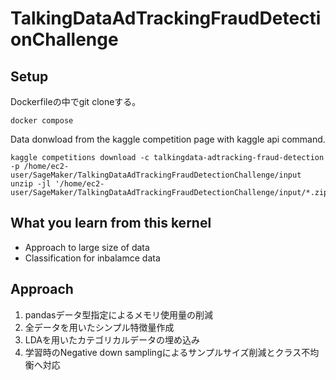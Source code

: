 # TalkingDataAdTrackingFraudDetectionChallenge
## Setup
Dockerfileの中でgit cloneする。
```
docker compose
```
Data donwload from the kaggle competition page with kaggle api command.
```
kaggle competitions download -c talkingdata-adtracking-fraud-detection -p /home/ec2-user/SageMaker/TalkingDataAdTrackingFraudDetectionChallenge/input
unzip -jl '/home/ec2-user/SageMaker/TalkingDataAdTrackingFraudDetectionChallenge/input/*.zip' 
```

## What you learn from this kernel
- Approach to large size of data
- Classification for inbalamce data

## Approach 
1. pandasデータ型指定によるメモリ使用量の削減 
2. 全データを用いたシンプル特徴量作成
3. LDAを用いたカテゴリカルデータの埋め込み
4. 学習時のNegative down samplingによるサンプルサイズ削減とクラス不均衡へ対応
